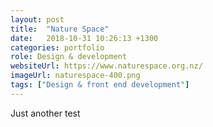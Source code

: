 ```yaml
---
layout: post
title:  "Nature Space"
date:   2018-10-31 10:26:13 +1300
categories: portfolio
role: Design & development
websiteUrl: https://www.naturespace.org.nz/
imageUrl: naturespace-400.png
tags: ["Design & front end development"]
---
```

Just another test

